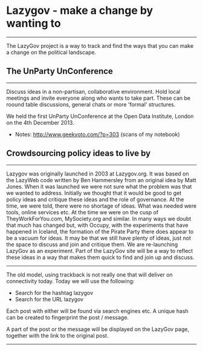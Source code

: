 # Lazygov - make a change by wanting to
***

The LazyGov project is a way to track and find the ways that you can make a change on the political landscape.

## The UnParty UnConference
***

Discuss ideas in a non-partisan, collaborative environment. Hold local meetings and invite everyone along who wants to take part. These can be roound table discussions, general chats or more 'formal' structures. 

We held the first UnParty UnConference at the Open Data Institute, London on the 4th December 2013.

* Notes: http://www.geekyoto.com/?p=303 (scans of my notebook)



## Crowdsourcing policy ideas to live by

***

Lazygov was originally launched in 2003 at Lazygov.org. It was based on the LazyWeb code written by Ben Hammersley from an original idea by Matt Jones.
When it was launched we were not sure what the problem was that we wanted to address. Initially we thought that it would be good to get policy ideas and critique these ideas and the role of governance.
At the time, we were told, there were no shortage of ideas. What was needed were tools, online services etc.
At the time we were on the cusp of TheyWorkForYou.com, MySociety.org and similar. 
In many ways we doubt that much has changed but, with Occupy, with the experiments that have happened in Iceland, the formation of the Pirate Party there does appear to be a vacuum for ideas.
It may be that we still have plenty of ideas, just not the space to discuss and join and critique them.
We are re-launching LazyGov as an experiment. Part of the LazyGov site will be a way to reflect these ideas in a way that makes them quick to find and join up and discuss.

***

The old model, using trackback is not really one that will deliver on connectivity today. 
Today we will use the following:
* Search for the hashtag lazygov
* Search for the URL lazygov

Each post with either will be found via search engines etc. A unique hash can be created to fingerprint the post / message.

A part of the post or the message will be displayed on the LazyGov page, together with the link to the original post.

***

